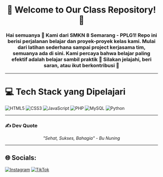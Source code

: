 <h1 align="center">🌟 Welcome to Our Class Repository! 🌟</h1>
<h3 align="center">
  Hai semuanya 👋 Kami dari <strong>SMKN 8 Semarang - PPLG</strong>1!  
  Repo ini berisi perjalanan belajar dan proyek-proyek kelas kami.  
  Mulai dari latihan sederhana sampai project kerjasama tim, semuanya ada di sini.  
  Kami percaya bahwa belajar paling efektif adalah <strong>belajar sambil praktik</strong> 🚀  
  Silakan jelajahi, beri saran, atau ikut berkontribusi 🤝
</h3>

---

# 💻 Tech Stack yang Dipelajari
![HTML5](https://img.shields.io/badge/html5-%23E34F26.svg?style=for-the-badge&logo=html5&logoColor=white) 
![CSS3](https://img.shields.io/badge/css3-%231572B6.svg?style=for-the-badge&logo=css3&logoColor=white) 
![JavaScript](https://img.shields.io/badge/javascript-%23323330.svg?style=for-the-badge&logo=javascript&logoColor=%23F7DF1E)
![PHP](https://img.shields.io/badge/php-%23777BB4.svg?style=for-the-badge&logo=php&logoColor=white) 
![MySQL](https://img.shields.io/badge/mysql-4479A1.svg?style=for-the-badge&logo=mysql&logoColor=white)
![Python](https://img.shields.io/badge/python-3670A0?style=for-the-badge&logo=python&logoColor=ffdd54)

---



### ✍️ Dev Quote
<p align="center">
  <em>"Sehat, Sukses, Bahagia" - Bu Nuning</em>
</p>


---

## 🌐 Socials:
[![Instagram](https://img.shields.io/badge/Instagram-%23E4405F.svg?logo=Instagram&logoColor=white)](https://www.instagram.com/pplgsatu/) [![TikTok](https://img.shields.io/badge/TikTok-%23000000.svg?logo=TikTok&logoColor=white)](https://www.tiktok.com/@elevpplg1) 
